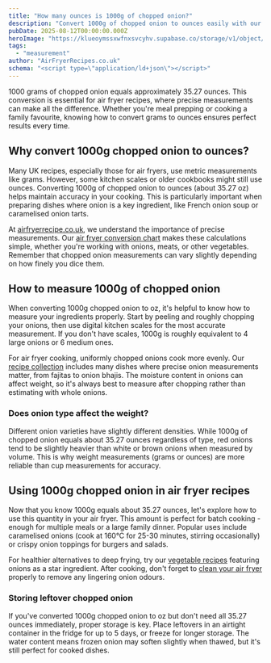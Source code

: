 ```yaml
---
title: "How many ounces is 1000g of chopped onion?"
description: "Convert 1000g of chopped onion to ounces easily with our simple guide. Perfect for air fryer recipes and meal prep!"
pubDate: 2025-08-12T00:00:00.000Z
heroImage: "https://klueoymssxwfnxsvcyhv.supabase.co/storage/v1/object/public/md/how-many-ounces-is-1000g-chopped-onion-7e4e24e6.webp"
tags:
  - "measurement"
author: "AirFryerRecipes.co.uk"
schema: "<script type=\"application/ld+json\"></script>"
---
```


<p>1000 grams of chopped onion equals approximately 35.27 ounces. This conversion is essential for air fryer recipes, where precise measurements can make all the difference. Whether you're meal prepping or cooking a family favourite, knowing how to convert grams to ounces ensures perfect results every time.</p>

<h2>Why convert 1000g chopped onion to ounces?</h2>
<p>Many UK recipes, especially those for air fryers, use metric measurements like grams. However, some kitchen scales or older cookbooks might still use ounces. Converting 1000g of chopped onion to ounces (about 35.27 oz) helps maintain accuracy in your cooking. This is particularly important when preparing dishes where onion is a key ingredient, like French onion soup or caramelised onion tarts.</p>
<p>At <a href=https://www.airfryerrecipe.co.uk>airfryerrecipe.co.uk</a>, we understand the importance of precise measurements. Our <a href=https://www.airfryerrecipe.co.uk/air-fryer-conversion-chart>air fryer conversion chart</a> makes these calculations simple, whether you're working with onions, meats, or other vegetables. Remember that chopped onion measurements can vary slightly depending on how finely you dice them.</p>

<h2>How to measure 1000g of chopped onion</h2>
<p>When converting 1000g chopped onion to oz, it's helpful to know how to measure your ingredients properly. Start by peeling and roughly chopping your onions, then use digital kitchen scales for the most accurate measurement. If you don't have scales, 1000g is roughly equivalent to 4 large onions or 6 medium ones.</p>
<p>For air fryer cooking, uniformly chopped onions cook more evenly. Our <a href=https://www.airfryerrecipe.co.uk/recipes>recipe collection</a> includes many dishes where precise onion measurements matter, from fajitas to onion bhajis. The moisture content in onions can affect weight, so it's always best to measure after chopping rather than estimating with whole onions.</p>

<h3>Does onion type affect the weight?</h3>
<p>Different onion varieties have slightly different densities. While 1000g of chopped onion equals about 35.27 ounces regardless of type, red onions tend to be slightly heavier than white or brown onions when measured by volume. This is why weight measurements (grams or ounces) are more reliable than cup measurements for accuracy.</p>

<h2>Using 1000g chopped onion in air fryer recipes</h2>
<p>Now that you know 1000g equals about 35.27 ounces, let's explore how to use this quantity in your air fryer. This amount is perfect for batch cooking - enough for multiple meals or a large family dinner. Popular uses include caramelised onions (cook at 160°C for 25-30 minutes, stirring occasionally) or crispy onion toppings for burgers and salads.</p>
<p>For healthier alternatives to deep frying, try our <a href=https://www.airfryerrecipe.co.uk/recipe-category/vegetables>vegetable recipes</a> featuring onions as a star ingredient. After cooking, don't forget to <a href=https://www.airfryerrecipe.co.uk/air-fryer-cleaner>clean your air fryer</a> properly to remove any lingering onion odours.</p>

<h3>Storing leftover chopped onion</h3>
<p>If you've converted 1000g chopped onion to oz but don't need all 35.27 ounces immediately, proper storage is key. Place leftovers in an airtight container in the fridge for up to 5 days, or freeze for longer storage. The water content means frozen onion may soften slightly when thawed, but it's still perfect for cooked dishes.</p>